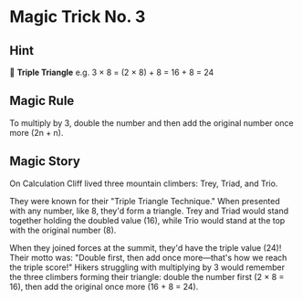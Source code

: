 # Magic Trick No. 3

## Hint

🔺 **Triple Triangle** e.g. 3 × 8 = (2 × 8) + 8 = 16 + 8 = 24

## Magic Rule

To multiply by 3, double the number and then add the original number once more (2n + n).

## Magic Story

On Calculation Cliff lived three mountain climbers: Trey, Triad, and Trio.

They were known for their "Triple Triangle Technique." When presented with any number, like 8, they'd form a triangle. Trey and Triad would stand together holding the doubled value (16), while Trio would stand at the top with the original number (8).

When they joined forces at the summit, they'd have the triple value (24)! Their motto was: "Double first, then add once more—that's how we reach the triple score!" Hikers struggling with multiplying by 3 would remember the three climbers forming their triangle: double the number first (2 × 8 = 16), then add the original once more (16 + 8 = 24).
